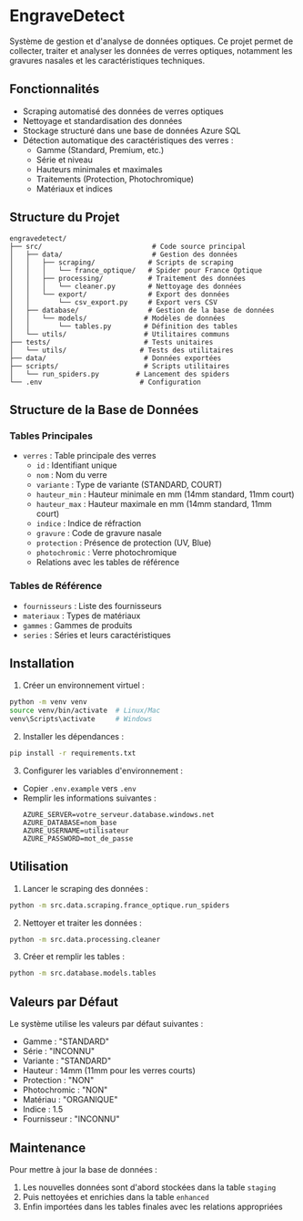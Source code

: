 # EngraveDetect

Système de gestion et d'analyse de données optiques. Ce projet permet de collecter, traiter et analyser les données de verres optiques, notamment les gravures nasales et les caractéristiques techniques.

## Fonctionnalités

- Scraping automatisé des données de verres optiques
- Nettoyage et standardisation des données
- Stockage structuré dans une base de données Azure SQL
- Détection automatique des caractéristiques des verres :
  - Gamme (Standard, Premium, etc.)
  - Série et niveau
  - Hauteurs minimales et maximales
  - Traitements (Protection, Photochromique)
  - Matériaux et indices

## Structure du Projet

```
engravedetect/
├── src/                           # Code source principal
│   ├── data/                      # Gestion des données
│   │   ├── scraping/             # Scripts de scraping
│   │   │   └── france_optique/   # Spider pour France Optique
│   │   ├── processing/           # Traitement des données
│   │   │   └── cleaner.py        # Nettoyage des données
│   │   └── export/               # Export des données
│   │       └── csv_export.py     # Export vers CSV
│   ├── database/                 # Gestion de la base de données
│   │   └── models/              # Modèles de données
│   │       └── tables.py        # Définition des tables
│   └── utils/                   # Utilitaires communs
├── tests/                       # Tests unitaires
│   └── utils/                  # Tests des utilitaires
├── data/                        # Données exportées
├── scripts/                     # Scripts utilitaires
│   └── run_spiders.py         # Lancement des spiders
└── .env                        # Configuration
```

## Structure de la Base de Données

### Tables Principales

- `verres` : Table principale des verres
  - `id` : Identifiant unique
  - `nom` : Nom du verre
  - `variante` : Type de variante (STANDARD, COURT)
  - `hauteur_min` : Hauteur minimale en mm (14mm standard, 11mm court)
  - `hauteur_max` : Hauteur maximale en mm (14mm standard, 11mm court)
  - `indice` : Indice de réfraction
  - `gravure` : Code de gravure nasale
  - `protection` : Présence de protection (UV, Blue)
  - `photochromic` : Verre photochromique
  - Relations avec les tables de référence

### Tables de Référence

- `fournisseurs` : Liste des fournisseurs
- `materiaux` : Types de matériaux
- `gammes` : Gammes de produits
- `series` : Séries et leurs caractéristiques

## Installation

1. Créer un environnement virtuel :
```bash
python -m venv venv
source venv/bin/activate  # Linux/Mac
venv\Scripts\activate     # Windows
```

2. Installer les dépendances :
```bash
pip install -r requirements.txt
```

3. Configurer les variables d'environnement :
- Copier `.env.example` vers `.env`
- Remplir les informations suivantes :
  ```
  AZURE_SERVER=votre_serveur.database.windows.net
  AZURE_DATABASE=nom_base
  AZURE_USERNAME=utilisateur
  AZURE_PASSWORD=mot_de_passe
  ```

## Utilisation

1. Lancer le scraping des données :
```bash
python -m src.data.scraping.france_optique.run_spiders
```

2. Nettoyer et traiter les données :
```bash
python -m src.data.processing.cleaner
```

3. Créer et remplir les tables :
```bash
python -m src.database.models.tables
```

## Valeurs par Défaut

Le système utilise les valeurs par défaut suivantes :
- Gamme : "STANDARD"
- Série : "INCONNU"
- Variante : "STANDARD"
- Hauteur : 14mm (11mm pour les verres courts)
- Protection : "NON"
- Photochromic : "NON"
- Matériau : "ORGANIQUE"
- Indice : 1.5
- Fournisseur : "INCONNU"

## Maintenance

Pour mettre à jour la base de données :
1. Les nouvelles données sont d'abord stockées dans la table `staging`
2. Puis nettoyées et enrichies dans la table `enhanced`
3. Enfin importées dans les tables finales avec les relations appropriées 